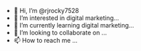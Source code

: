 - 👋 Hi, I’m @rjrocky7528
- 👀 I’m interested in digital marketing...
- 🌱 I’m currently learning digital marketing...
- 💞️ I’m looking to collaborate on ...
- 📫 How to reach me ...

<!---
rjrocky7528/rjrocky7528 is a ✨ special ✨ repository because its `README.md` (this file) appears on your GitHub profile.
You can click the Preview link to take a look at your changes.
--->

